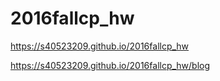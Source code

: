# 2016fallcp_hw

https://s40523209.github.io/2016fallcp_hw

https://s40523209.github.io/2016fallcp_hw/blog

